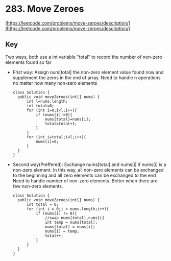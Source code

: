 # 283. Move Zeroes

[https://leetcode.com/problems/move-zeroes/description/](https://leetcode.com/problems/move-zeroes/description/)

## Key
Two ways, both use a int variable "total" to record the number of non-zero elements found so far
* Frist way: Assign num[total] the non-zero element value found now and supplement the zeros in the end of array.
  Need to handle n operations no matter how many non-zero elements
  ```
  class Solution {
    public void moveZeroes(int[] nums) {
        int l=nums.length;
        int total=0;
        for (int i=0;i<l;i++){
            if (nums[i]!=0){
                nums[total]=nums[i];
                total=total+1;
            }
        }
        for (int i=total;i<l;i++){
            nums[i]=0;
        }
    }
  }
  ```
* Second way(Preffered): Exchange nums[total] and nums[i] if nums[i] is a non-zero element. In this way, all non-zero elements can be exchanged to the beginning and all zero elements can be exchanged to the end
  Need to handle number of non-zero elements. Better when there are few non-zero elements.
  ```
  class Solution {
    public void moveZeroes(int[] nums) {
        int total = 0;
        for (int i = 0;i < nums.length;i++){
            if (nums[i] != 0){
                //swap nums[total],nums[i]
                int temp = nums[total];
                nums[total] = nums[i];
                nums[i] = temp;
                total++;
            }
        }
    }
  }
  ```


